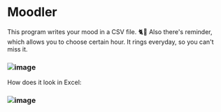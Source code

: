 # Moodler
This program writes your mood in a CSV file. 🐈💨
Also there's reminder, which allows you to choose certain hour. It rings everyday, so you can't miss it.
### ![image](https://user-images.githubusercontent.com/60846759/169660185-1ac8181d-8c9b-4af0-b1b4-02dc0e2c60d4.png)
How does it look in Exсel:
### ![image](https://user-images.githubusercontent.com/60846759/169660256-e653e940-590e-4ac3-8b51-33469ebc3888.png)
